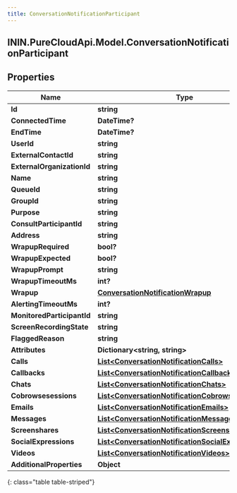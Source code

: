 ```yaml
---
title: ConversationNotificationParticipant
---
```

## ININ.PureCloudApi.Model.ConversationNotificationParticipant

## Properties

|Name | Type | Description | Notes|
|------------ | ------------- | ------------- | -------------|
| **Id** | **string** |  | [optional] |
| **ConnectedTime** | **DateTime?** |  | [optional] |
| **EndTime** | **DateTime?** |  | [optional] |
| **UserId** | **string** |  | [optional] |
| **ExternalContactId** | **string** |  | [optional] |
| **ExternalOrganizationId** | **string** |  | [optional] |
| **Name** | **string** |  | [optional] |
| **QueueId** | **string** |  | [optional] |
| **GroupId** | **string** |  | [optional] |
| **Purpose** | **string** |  | [optional] |
| **ConsultParticipantId** | **string** |  | [optional] |
| **Address** | **string** |  | [optional] |
| **WrapupRequired** | **bool?** |  | [optional] |
| **WrapupExpected** | **bool?** |  | [optional] |
| **WrapupPrompt** | **string** |  | [optional] |
| **WrapupTimeoutMs** | **int?** |  | [optional] |
| **Wrapup** | [**ConversationNotificationWrapup**](ConversationNotificationWrapup.html) |  | [optional] |
| **AlertingTimeoutMs** | **int?** |  | [optional] |
| **MonitoredParticipantId** | **string** |  | [optional] |
| **ScreenRecordingState** | **string** |  | [optional] |
| **FlaggedReason** | **string** |  | [optional] |
| **Attributes** | **Dictionary&lt;string, string&gt;** |  | [optional] |
| **Calls** | [**List&lt;ConversationNotificationCalls&gt;**](ConversationNotificationCalls.html) |  | [optional] |
| **Callbacks** | [**List&lt;ConversationNotificationCallbacks&gt;**](ConversationNotificationCallbacks.html) |  | [optional] |
| **Chats** | [**List&lt;ConversationNotificationChats&gt;**](ConversationNotificationChats.html) |  | [optional] |
| **Cobrowsesessions** | [**List&lt;ConversationNotificationCobrowsesessions&gt;**](ConversationNotificationCobrowsesessions.html) |  | [optional] |
| **Emails** | [**List&lt;ConversationNotificationEmails&gt;**](ConversationNotificationEmails.html) |  | [optional] |
| **Messages** | [**List&lt;ConversationNotificationMessages1&gt;**](ConversationNotificationMessages1.html) |  | [optional] |
| **Screenshares** | [**List&lt;ConversationNotificationScreenshares&gt;**](ConversationNotificationScreenshares.html) |  | [optional] |
| **SocialExpressions** | [**List&lt;ConversationNotificationSocialExpressions&gt;**](ConversationNotificationSocialExpressions.html) |  | [optional] |
| **Videos** | [**List&lt;ConversationNotificationVideos&gt;**](ConversationNotificationVideos.html) |  | [optional] |
| **AdditionalProperties** | **Object** |  | [optional] |
{: class="table table-striped"}


